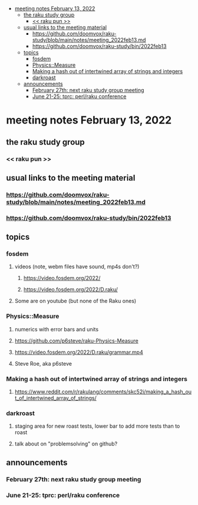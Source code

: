- [meeting notes February 13, 2022](#orged3c131)
  - [the raku study group](#orge9564eb)
    - [<< raku pun >>](#org21e1549)
  - [usual links to the meeting material](#orgfec1bec)
    - [<https://github.com/doomvox/raku-study/blob/main/notes/meeting_2022feb13.md>](#org3447c50)
    - [<https://github.com/doomvox/raku-study/bin/2022feb13>](#orgf977694)
  - [topics](#orge81e98d)
    - [fosdem](#orgec8beb7)
    - [Physics::Measure](#org9e9c32e)
    - [Making a hash out of intertwined array of strings and integers](#orgde6d9f6)
    - [darkroast](#org1a0a2c0)
  - [announcements](#orgd0b36f9)
    - [February 27th: next raku study group meeting](#orgc3730d8)
    - [June 21-25: tprc: perl/raku conference](#org3f5666f)


<a id="orged3c131"></a>

# meeting notes February 13, 2022


<a id="orge9564eb"></a>

## the raku study group


<a id="org21e1549"></a>

### << raku pun >>


<a id="orgfec1bec"></a>

## usual links to the meeting material


<a id="org3447c50"></a>

### <https://github.com/doomvox/raku-study/blob/main/notes/meeting_2022feb13.md>


<a id="orgf977694"></a>

### <https://github.com/doomvox/raku-study/bin/2022feb13>


<a id="orge81e98d"></a>

## topics


<a id="orgec8beb7"></a>

### fosdem

1.  videos (note, webm files have sound, mp4s don't?)

    1.  <https://video.fosdem.org/2022/>
    
    2.  <https://video.fosdem.org/2022/D.raku/>

2.  Some are on youtube (but none of the Raku ones)


<a id="org9e9c32e"></a>

### Physics::Measure

1.  numerics with error bars and units

2.  <https://github.com/p6steve/raku-Physics-Measure>

3.  <https://video.fosdem.org/2022/D.raku/grammar.mp4>

4.  Steve Roe, aka p6steve


<a id="orgde6d9f6"></a>

### Making a hash out of intertwined array of strings and integers

1.  <https://www.reddit.com/r/rakulang/comments/skc52i/making_a_hash_out_of_intertwined_array_of_strings/>


<a id="org1a0a2c0"></a>

### darkroast

1.  staging area for new roast tests, lower bar to add more tests than to roast

2.  talk about on "problemsolving" on github?


<a id="orgd0b36f9"></a>

## announcements


<a id="orgc3730d8"></a>

### February 27th: next raku study group meeting


<a id="org3f5666f"></a>

### June 21-25: tprc: perl/raku conference
